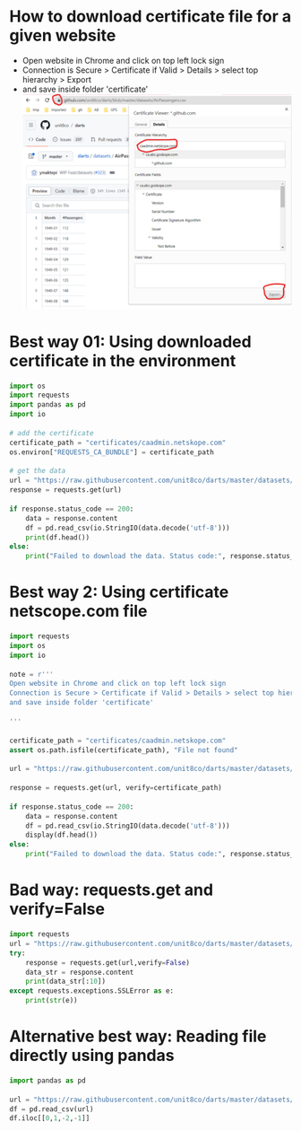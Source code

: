# How to download certificate file for a given website
- Open website in Chrome and click on top left lock sign
- Connection is Secure > Certificate if Valid > Details > select top hierarchy > Export
- and save inside folder 'certificate'
![](images/download_certificate.png)

# Best way 01: Using downloaded certificate in the environment
```python
import os
import requests
import pandas as pd
import io

# add the certificate
certificate_path = "certificates/caadmin.netskope.com"
os.environ["REQUESTS_CA_BUNDLE"] = certificate_path

# get the data
url = "https://raw.githubusercontent.com/unit8co/darts/master/datasets/AirPassengers.csv"
response = requests.get(url)

if response.status_code == 200:
    data = response.content
    df = pd.read_csv(io.StringIO(data.decode('utf-8')))
    print(df.head())
else:
    print("Failed to download the data. Status code:", response.status_code)
```

# Best way 2: Using certificate netscope.com file
```python
import requests
import os
import io

note = r'''
Open website in Chrome and click on top left lock sign
Connection is Secure > Certificate if Valid > Details > select top hierarchy > Export
and save inside folder 'certificate'

'''

certificate_path = "certificates/caadmin.netskope.com"
assert os.path.isfile(certificate_path), "File not found"

url = "https://raw.githubusercontent.com/unit8co/darts/master/datasets/AirPassengers.csv"

response = requests.get(url, verify=certificate_path)

if response.status_code == 200:
    data = response.content
    df = pd.read_csv(io.StringIO(data.decode('utf-8')))
    display(df.head())
else:
    print("Failed to download the data. Status code:", response.status_code)
```

# Bad way: requests.get and verify=False
```python
import requests
url = "https://raw.githubusercontent.com/unit8co/darts/master/datasets/AirPassengers.csv"
try:
    response = requests.get(url,verify=False)
    data_str = response.content
    print(data_str[:10])
except requests.exceptions.SSLError as e:
    print(str(e))
```

# Alternative best way: Reading file directly using pandas
```python
import pandas as pd

url = "https://raw.githubusercontent.com/unit8co/darts/master/datasets/AirPassengers.csv"
df = pd.read_csv(url)
df.iloc[[0,1,-2,-1]]
```
